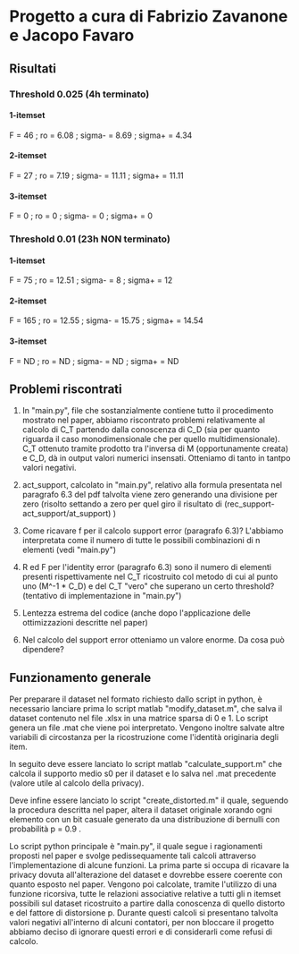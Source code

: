 # Progetto a cura di Fabrizio Zavanone e Jacopo Favaro

## Risultati

### Threshold 0.025 (4h terminato)

#### 1-itemset 

F = 46 ; ro = 6.08 ; sigma- = 8.69 ; sigma+ = 4.34

#### 2-itemset 

F = 27 ; ro = 7.19 ; sigma- = 11.11 ; sigma+ = 11.11

#### 3-itemset

F = 0 ; ro = 0 ; sigma- = 0 ; sigma+ = 0

### Threshold 0.01 (23h NON terminato)

#### 1-itemset 

F = 75 ; ro = 12.51 ; sigma- = 8 ; sigma+ = 12

#### 2-itemset 

F = 165 ; ro = 12.55 ; sigma- = 15.75 ; sigma+ = 14.54

#### 3-itemset

F = ND ; ro = ND ; sigma- = ND ; sigma+ = ND

## Problemi riscontrati

1) In "main.py", file che sostanzialmente contiene tutto il procedimento mostrato nel paper, abbiamo riscontrato problemi relativamente al calcolo di C_T partendo dalla conoscenza di C_D (sia per quanto riguarda il caso monodimensionale che per quello multidimensionale). C_T ottenuto tramite prodotto tra l'inversa di M (opportunamente creata) e C_D, dà in output valori numerici insensati. Otteniamo di tanto in tantpo valori negativi.

2) act_support, calcolato in "main.py", relativo alla formula presentata nel paragrafo 6.3 del pdf talvolta viene zero generando una divisione per zero (risolto settando a zero per quel giro il risultato di (rec_support-act_support/at_support) )

3) Come ricavare f per il calcolo support error (paragrafo 6.3)? L'abbiamo interpretata come il numero di tutte le possibili combinazioni di n elementi (vedi "main.py")

4) R ed F per l'identity error (paragrafo 6.3) sono il numero di elementi presenti rispettivamente nel C_T ricostruito col metodo di cui al punto uno (M^-1 * C_D) e del C_T "vero" che superano un certo threshold? (tentativo di implementazione in "main.py")

5) Lentezza estrema del codice (anche dopo l'applicazione delle ottimizzazioni descritte nel paper)

6) Nel calcolo del support error otteniamo un valore enorme. Da cosa può dipendere?


## Funzionamento generale 

Per preparare il dataset nel formato richiesto dallo script in python, è necessario lanciare prima lo script matlab "modify_dataset.m", che salva il dataset contenuto nel file .xlsx in una matrice sparsa di 0 e 1. Lo script genera un file .mat che viene poi interpretato. Vengono inoltre salvate altre variabili di circostanza per la ricostruzione come l'identità originaria degli item.

In seguito deve essere lanciato lo script matlab "calculate_support.m" che calcola il supporto medio s0 per il dataset e lo salva nel .mat precedente (valore utile al calcolo della privacy).

Deve infine essere lanciato lo script "create_distorted.m" il quale, seguendo la procedura descritta nel paper, altera il dataset originale xorando ogni elemento con un bit casuale generato da una distribuzione di bernulli con probabilità p = 0.9 .

Lo script python principale è "main.py", il quale segue i ragionamenti proposti nel paper e svolge pedissequamente tali calcoli attraverso l'implementazione di alcune funzioni. 
La prima parte si occupa di ricavare la privacy dovuta all'alterazione del dataset e dovrebbe essere coerente con quanto esposto nel paper.
Vengono poi calcolate, tramite l'utilizzo di una funzione ricorsiva, tutte le relazioni associative relative a tutti gli n itemset possibili sul dataset ricostruito a partire dalla conoscenza di quello distorto e del fattore di distorsione p. Durante questi calcoli si presentano talvolta valori negativi all'interno di alcuni contatori, per non bloccare il progetto abbiamo deciso di ignorare questi errori e di considerarli come refusi di calcolo.